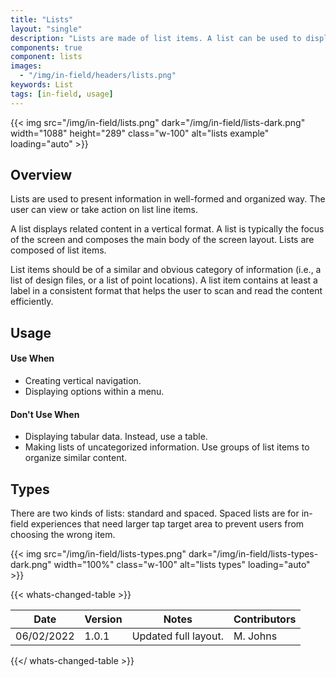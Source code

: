 ```yaml
---
title: "Lists"
layout: "single"
description: "Lists are made of list items. A list can be used to display content related to a single subject."
components: true
component: lists
images:
  - "/img/in-field/headers/lists.png"
keywords: List
tags: [in-field, usage]
---
```


{{< img src="/img/in-field/lists.png" dark="/img/in-field/lists-dark.png" width="1088" height="289" class="w-100" alt="lists example" loading="auto" >}}

## Overview

Lists are used to present information in well-formed and organized way. The user can view or take action on list line items.

A list displays related content in a vertical format. A list is typically the focus of the screen and composes the main body of the screen layout. Lists are composed of list items.

List items should be of a similar and obvious category of information (i.e., a list of design files, or a list of point locations). A list item contains at least a label in a consistent format that helps the user to scan and read the content efficiently.

## Usage

#### Use When

- Creating vertical navigation.
- Displaying options within a menu.

#### Don't Use When

- Displaying tabular data. Instead, use a table.
- Making lists of uncategorized information. Use groups of list items to organize similar content.

## Types

There are two kinds of lists: standard and spaced. Spaced lists are for in-field experiences that need larger tap target area to prevent users from choosing the wrong item.

{{< img src="/img/in-field/lists-types.png" dark="/img/in-field/lists-types-dark.png" width="100%" class="w-100" alt="lists types" loading="auto" >}}

{{< whats-changed-table >}}

| Date       | Version | Notes                | Contributors |
| ---------- | ------- | -------------------- | ------------ |
| 06/02/2022 | 1.0.1   | Updated full layout. | M. Johns     |

{{</ whats-changed-table >}}
